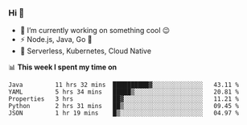 ### Hi 👋

<!--
**nodejh/nodejh** is a ✨ _special_ ✨ repository because its `README.md` (this file) appears on your GitHub profile.

Here are some ideas to get you started:

- 🔭 I’m currently working on ...
- 🌱 I’m currently learning ...
- 👯 I’m looking to collaborate on ...
- 🤔 I’m looking for help with ...
- 💬 Ask me about ...
- 📫 How to reach me: ...
- 😄 Pronouns: ...
- ⚡ Fun fact: ...
-->

- 🔭 I’m currently working on something cool :wink:
- ⚡ Node.js, Java, Go :thought_balloon:
- 🤖 Serverless, Kubernetes, Cloud Native

📊 **This week I spent my time on**

<!--START_SECTION:waka-->
```text
Java         11 hrs 32 mins  ██████████▓░░░░░░░░░░░░░░   43.11 % 
YAML         5 hrs 34 mins   █████▒░░░░░░░░░░░░░░░░░░░   20.81 % 
Properties   3 hrs           ██▓░░░░░░░░░░░░░░░░░░░░░░   11.21 % 
Python       2 hrs 31 mins   ██▒░░░░░░░░░░░░░░░░░░░░░░   09.45 % 
JSON         1 hr 19 mins    █▒░░░░░░░░░░░░░░░░░░░░░░░   04.97 % 
```
<!--END_SECTION:waka-->


<!--
:traffic_light: **Visitors**

![visitors](https://visitor-badge.glitch.me/badge?page_id=nodejh.nodejh)
-->
